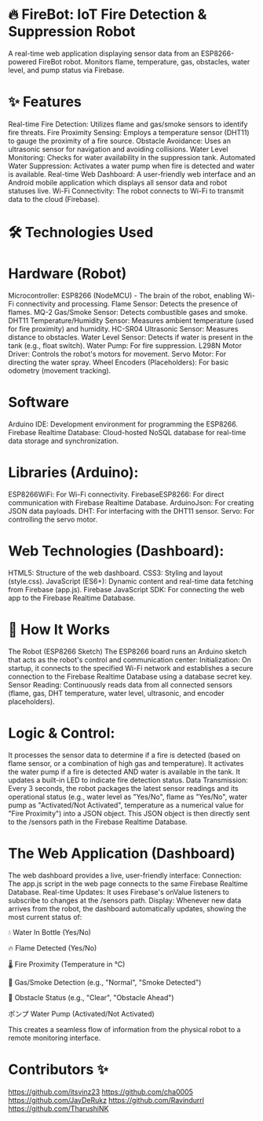 # 🔥 FireBot: IoT Fire Detection & Suppression Robot
A real-time web application displaying sensor data from an ESP8266-powered FireBot robot. Monitors flame, temperature, gas, obstacles, water level, and pump status via Firebase.

# ✨ Features
Real-time Fire Detection: Utilizes flame and gas/smoke sensors to identify fire threats.
Fire Proximity Sensing: Employs a temperature sensor (DHT11) to gauge the proximity of a fire source.
Obstacle Avoidance: Uses an ultrasonic sensor for navigation and avoiding collisions.
Water Level Monitoring: Checks for water availability in the suppression tank.
Automated Water Suppression: Activates a water pump when fire is detected and water is available.
Real-time Web Dashboard: A user-friendly web interface and an Android mobile application which displays all sensor data and robot statuses live.
Wi-Fi Connectivity: The robot connects to Wi-Fi to transmit data to the cloud (Firebase).

# 🛠️ Technologies Used
# Hardware (Robot)
Microcontroller: ESP8266 (NodeMCU) - The brain of the robot, enabling Wi-Fi connectivity and processing.
Flame Sensor: Detects the presence of flames.
MQ-2 Gas/Smoke Sensor: Detects combustible gases and smoke.
DHT11 Temperature/Humidity Sensor: Measures ambient temperature (used for fire proximity) and humidity.
HC-SR04 Ultrasonic Sensor: Measures distance to obstacles.
Water Level Sensor: Detects if water is present in the tank (e.g., float switch).
Water Pump: For fire suppression.
L298N Motor Driver: Controls the robot's motors for movement.
Servo Motor: For directing the water spray.
Wheel Encoders (Placeholders): For basic odometry (movement tracking).

# Software
Arduino IDE: Development environment for programming the ESP8266.
Firebase Realtime Database: Cloud-hosted NoSQL database for real-time data storage and synchronization.

# Libraries (Arduino):
ESP8266WiFi: For Wi-Fi connectivity.
FirebaseESP8266: For direct communication with Firebase Realtime Database.
ArduinoJson: For creating JSON data payloads.
DHT: For interfacing with the DHT11 sensor.
Servo: For controlling the servo motor.

# Web Technologies (Dashboard):
HTML5: Structure of the web dashboard.
CSS3: Styling and layout (style.css).
JavaScript (ES6+): Dynamic content and real-time data fetching from Firebase (app.js).
Firebase JavaScript SDK: For connecting the web app to the Firebase Realtime Database.

# 🚀 How It Works
The Robot (ESP8266 Sketch)
The ESP8266 board runs an Arduino sketch that acts as the robot's control and communication center:
Initialization: On startup, it connects to the specified Wi-Fi network and establishes a secure connection to the Firebase Realtime Database using a database secret key.
Sensor Reading: Continuously reads data from all connected sensors (flame, gas, DHT temperature, water level, ultrasonic, and encoder placeholders).

# Logic & Control:
It processes the sensor data to determine if a fire is detected (based on flame sensor, or a combination of high gas and temperature).
It activates the water pump if a fire is detected AND water is available in the tank.
It updates a built-in LED to indicate fire detection status.
Data Transmission: Every 3 seconds, the robot packages the latest sensor readings and its operational status (e.g., water level as "Yes/No", flame as "Yes/No", water pump as "Activated/Not Activated", temperature as a numerical value for "Fire Proximity") into a JSON object. This JSON object is then directly sent to the /sensors path in the Firebase Realtime Database.

# The Web Application (Dashboard)
The web dashboard provides a live, user-friendly interface:
Connection: The app.js script in the web page connects to the same Firebase Realtime Database.
Real-time Updates: It uses Firebase's onValue listeners to subscribe to changes at the /sensors path.
Display: Whenever new data arrives from the robot, the dashboard automatically updates, showing the most current status of:

💧 Water In Bottle (Yes/No)

🔥 Flame Detected (Yes/No)

🌡️ Fire Proximity (Temperature in °C)

💨 Gas/Smoke Detection (e.g., "Normal", "Smoke Detected")

🚧 Obstacle Status (e.g., "Clear", "Obstacle Ahead")

ポンプ Water Pump (Activated/Not Activated)

This creates a seamless flow of information from the physical robot to a remote monitoring interface.

# Contributors ✨
https://github.com/itsvinz23
https://github.com/cha0005
https://github.com/JayDeRukz
https://github.com/Ravindurrl
https://github.com/TharushiNK
